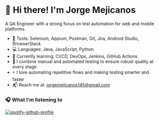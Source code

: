 # 👋 Hi there! I'm **Jorge Mejicanos**

A QA Engineer with a strong focus on test automation for web and mobile platforms.

- 🔧 Tools: Selenium, Appium, Postman, Git, Jira, Android Studio, BrowserStack
- 💻 Languages: Java, JavaScript, Python.
- 🚀 Currently learning: CI/CD, DevOps, Jenkins, GitHub Actions
- 🧪 I combine manual and automated testing to ensure robust quality at every stage
- ⚡ I love automating repetitive flows and making testing smarter and faster
- 📬 Reach me at: [jorgemejicanos145@gmail.com](mailto:jorgemejicanos145@gmail.com)

### 🎧 What I'm listening to

[![spotify-github-profile](https://spotify-github-profile.kittinanx.com/api/view?uid=31d3qpwwkf2kp6bilfa5jus7ibka&cover_image=true&theme=natemoo-re&show_offline=true&background_color=121212&interchange=true&bar_color=53b14f&bar_color_cover=false)](https://spotify-github-profile.kittinanx.com/api/view?uid=31d3qpwwkf2kp6bilfa5jus7ibka&redirect=true)
